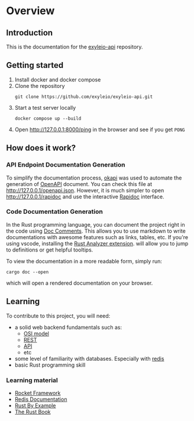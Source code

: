 # Overview

## Introduction

This is the documentation for the
[exyleio-api](https://github.com/exyleio/exyleio-api) repository.

## Getting started

1. Install docker and docker compose
2. Clone the repository
   ```
   git clone https://github.com/exyleio/exyleio-api.git
   ```
3. Start a test server locally
   ```
   docker compose up --build
   ```
4. Open http://127.0.0.1:8000/ping in the browser and see if you get `PONG`

## How does it work?

### API Endpoint Documentation Generation

To simplify the documentation process, [okapi](https://github.com/GREsau/okapi)
was used to automate the generation of [OpenAPI](https://www.openapis.org)
document. You can check this file at http://127.0.0.1/openapi.json. However, it
is much simpler to open http://127.0.0.1/rapidoc and use the interactive
[Rapidoc](https://rapidocweb.com) interface.

### Code Documentation Generation

In the Rust programming language, you can document the project right in the code
using
[Doc Comments](https://doc.rust-lang.org/stable/reference/comments.html#doc-comments).
This allows you to use markdown to write documentations with awesome features
such as links, tables, etc. If you're using vscode, installing the
[Rust Analyzer extension](https://marketplace.visualstudio.com/items?itemName=rust-lang.rust-analyzer).
will allow you to jump to definitions or get helpful tooltips.

To view the documentation in a more readable form, simply run:

```
cargo doc --open
```

which will open a rendered documentation on your browser.

## Learning

To contribute to this project, you will need:

- a solid web backend fundamentals such as:
  - [OSI model](https://en.wikipedia.org/wiki/OSI_model)
  - [REST](https://en.wikipedia.org/wiki/Representational_state_transfer)
  - [API](https://en.wikipedia.org/wiki/API)
  - etc
- some level of familiarity with databases. Especially with
  [redis](https://redis.io)
- basic Rust programming skill

### Learning material

- [Rocket Framework](https://rocket.rs)
- [Redis Documentation](https://redis.io/docs)
- [Rust By Example](https://doc.rust-lang.org/rust-by-example)
- [The Rust Book](https://doc.rust-lang.org/book)

